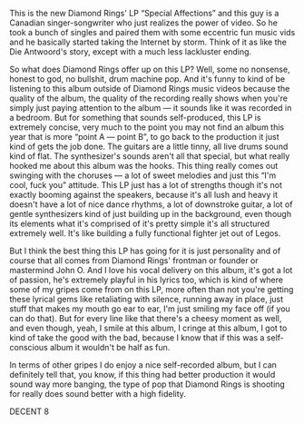 This is the new Diamond Rings' LP “Special Affections” and this guy is a Canadian singer-songwriter who just realizes the power of video. So he took a bunch of singles and paired them with some eccentric fun music vids and he basically started taking the Internet by storm. Think of it as like the Die Antwoord's story, except with a much less lackluster ending.

So what does Diamond Rings offer up on this LP? Well, some no nonsense, honest to god, no bullshit, drum machine pop. And it's funny to kind of be listening to this album outside of Diamond Rings music videos because the quality of the album, the quality of the recording really shows when you're simply just paying attention to the album — it sounds like it was recorded in a bedroom. But for something that sounds self-produced, this LP is extremely concise, very much to the point you may not find an album this year that is more “point A — point B”, to go back to the production it just kind of gets the job done. The guitars are a little tinny, all live drums sound kind of flat. The synthesizer's sounds aren't all that special, but what really hooked me about this album was the hooks. This thing really comes out swinging with the choruses — a lot of sweet melodies and just this “I'm cool, fuck you” attitude. This LP just has a lot of strengths though it's not exactly booming against the speakers, because it's all lush and heavy it doesn't have a lot of nice dance rhythms, a lot of downstroke guitar, a lot of gentle synthesizers kind of just building up in the background, even though its elements what it's comprised of it's pretty simple it's all structured extremely well. It's like building a fully functional fighter jet out of Legos.

But I think the best thing this LP has going for it is just personality and of course that all comes from Diamond Rings' frontman or founder or mastermind John O. And I love his vocal delivery on this album, it's got a lot of passion, he's extremely playful in his lyrics too, which is kind of where some of my gripes come from on this LP, more often than not you're getting these lyrical gems like retaliating with silence, running away in place, just stuff that makes my mouth go ear to ear, I'm just smiling my face off (if you can do that). But for every line like that there's a cheesy moment as well, and even though, yeah, I smile at this album, I cringe at this album, I got to kind of take the good with the bad, because I know that if this was a self-conscious album it wouldn't be half as fun.

In terms of other gripes I do enjoy a nice self-recorded album, but I can definitely tell that, you know, if this thing had better production it would sound way more banging, the type of pop that Diamond Rings is shooting for really does sound better with a high fidelity.

DECENT 8
